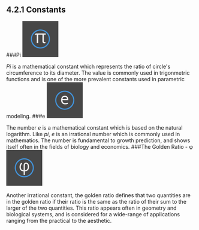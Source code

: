 ## 4.2.1 Constants

###Pi
![](../images/icons/DSCore-Math-PI-Large.png)

*Pi* is a mathematical constant which represents the ratio of circle's circumference to its diameter.  The value is commonly used in trigonmetric functions and is one of the more prevalent constants used in parametric modeling.
###e
![](../images/icons/DSCore-Math-E-Large.png)

The number *e* is a mathematical constant which is based on the natural logarithm.  Like *pi*, *e* is an irrational number which is commonly used in mathematics. The number is fundamental to growth prediction, and shows itself often in the fields of biology and economics.
###The Golden Ratio -  φ
![](../images/icons/DSCore-Math-GoldenRatio-Large.png)

Another irrational constant, the golden ratio defines that two quantities are in the golden ratio if their ratio is the same as the ratio of their sum to the larger of the two quantities.  This ratio appears often in geometry and biological systems, and is considered for a wide-range of applications ranging from the practical to the aesthetic.
